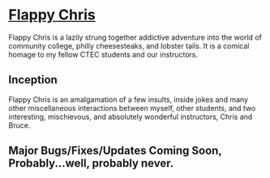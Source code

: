 # [Flappy Chris](http://grandmasterkenny.github.io/flappy-chris/)

Flappy Chris is a lazily strung together addictive adventure into the world of community college, philly cheesesteaks, and lobster tails. It is a comical homage to my fellow CTEC students and our instructors.

## Inception

Flappy Chris is an amalgamation of a few insults, inside jokes and many other miscellaneous interactions between myself, other students, and two interesting, mischievous, and absolutely wonderful instructors, Chris and Bruce. 

## Major Bugs/Fixes/Updates Coming Soon, Probably...well, probably never.

